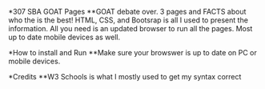 *307 SBA GOAT Pages
**GOAT debate over. 3 pages and FACTS about who the is the best! HTML, CSS, and Bootsrap is all I used to present the information. All you need is an updated browser to run all the pages. Most up to date mobile devices as well.

*How to install and Run
**Make sure your browswer is up to date on PC or mobile devices.

*Credits
**W3 Schools is what I mostly used to get my syntax correct
